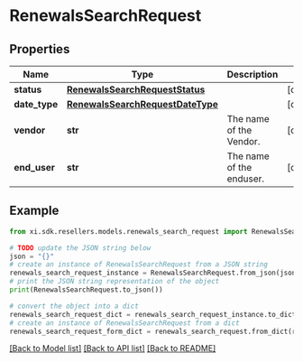 # RenewalsSearchRequest


## Properties

Name | Type | Description | Notes
------------ | ------------- | ------------- | -------------
**status** | [**RenewalsSearchRequestStatus**](RenewalsSearchRequestStatus.md) |  | [optional] 
**date_type** | [**RenewalsSearchRequestDateType**](RenewalsSearchRequestDateType.md) |  | [optional] 
**vendor** | **str** | The name of the Vendor. | [optional] 
**end_user** | **str** | The name of the enduser.  | [optional] 

## Example

```python
from xi.sdk.resellers.models.renewals_search_request import RenewalsSearchRequest

# TODO update the JSON string below
json = "{}"
# create an instance of RenewalsSearchRequest from a JSON string
renewals_search_request_instance = RenewalsSearchRequest.from_json(json)
# print the JSON string representation of the object
print(RenewalsSearchRequest.to_json())

# convert the object into a dict
renewals_search_request_dict = renewals_search_request_instance.to_dict()
# create an instance of RenewalsSearchRequest from a dict
renewals_search_request_form_dict = renewals_search_request.from_dict(renewals_search_request_dict)
```
[[Back to Model list]](../README.md#documentation-for-models) [[Back to API list]](../README.md#documentation-for-api-endpoints) [[Back to README]](../README.md)


